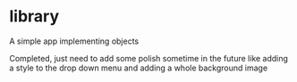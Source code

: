 # library
A simple app implementing objects

Completed, just need to add some polish sometime in the future like adding a style to the drop down menu and adding a whole background image
